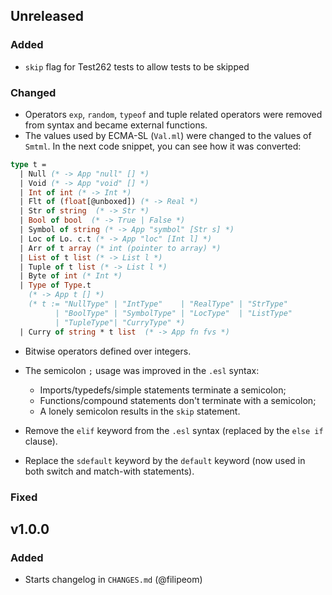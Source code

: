 ## Unreleased

### Added

- `skip` flag for Test262 tests to allow tests to be skipped

### Changed

- Operators `exp`, `random`, `typeof` and tuple related operators were removed from syntax and became external functions. 
- The values used by ECMA-SL (`Val.ml`) were changed to the values of `Smtml`. In the next code snippet, you can see how it was converted:
```ocaml
type t =
  | Null (* -> App "null" [] *)
  | Void (* -> App "void" [] *)
  | Int of int (* -> Int *)
  | Flt of (float[@unboxed]) (* -> Real *)
  | Str of string  (* -> Str *)
  | Bool of bool  (* -> True | False *)
  | Symbol of string (* -> App "symbol" [Str s] *)
  | Loc of Lo. c.t (* -> App "loc" [Int l] *)
  | Arr of t array (* int (pointer to array) *)
  | List of t list (* -> List l *)
  | Tuple of t list (* -> List l *)
  | Byte of int (* Int *)
  | Type of Type.t  
    (* -> App t [] *) 
    (* t := "NullType" | "IntType"    | "RealType" | "StrType" 
          | "BoolType" | "SymbolType" | "LocType"  | "ListType" 
          | "TupleType"| "CurryType" *)
  | Curry of string * t list  (* -> App fn fvs *)
```
- Bitwise operators defined over integers.

- The semicolon `;` usage was improved in the `.esl` syntax:
  - Imports/typedefs/simple statements terminate a semicolon;
  - Functions/compound statements don't terminate with a semicolon;
  - A lonely semicolon results in the `skip` statement.

- Remove the `elif` keyword from the `.esl` syntax (replaced by the `else if` clause).

- Replace the `sdefault` keyword by the `default` keyword (now used in both switch and match-with statements).

### Fixed

## v1.0.0

### Added

- Starts changelog in `CHANGES.md` (@filipeom)
